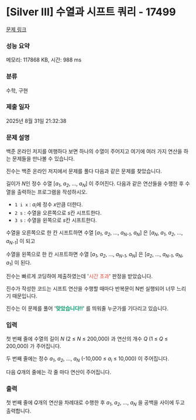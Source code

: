 # [Silver III] 수열과 시프트 쿼리 - 17499 

[문제 링크](https://www.acmicpc.net/problem/17499) 

### 성능 요약

메모리: 117868 KB, 시간: 988 ms

### 분류

수학, 구현

### 제출 일자

2025년 8월 31일 21:32:38

### 문제 설명

<p>백준 온라인 저지를 여행하다 보면 하나의 수열이 주어지고 여기에 여러 가지 연산을 하는 문제들을 만나볼 수 있습니다.</p>

<p>진수는 백준 온라인 저지에서 문제를 풀다 다음과 같은 문제를 찾았습니다.</p>

<p>길이가 <em>N</em>인 정수 수열 [<em>a<sub>1</sub></em>, <em>a<sub>2</sub></em>, ..., <em>a<sub>N</sub></em>] 이 주어진다. 다음과 같은 연산들을 수행한 후 수열을 출력하는 프로그램을 작성하시오.</p>

<ul>
	<li><code>1 i x</code> : <em>a<sub>i</sub></em>에 정수 <em>x</em>만큼 더한다.</li>
	<li><code>2 s</code> : 수열을 오른쪽으로 <em>s</em>칸 시프트한다.</li>
	<li><code>3 s</code> : 수열을 왼쪽으로 <em>s</em>칸 시프트한다.</li>
</ul>

<p>수열을 오른쪽으로 한 칸 시프트하면 수열 [<em>a<sub>1</sub></em>, <em>a<sub>2</sub></em>, …, <em>a<sub>N-1</sub></em>, <em>a<sub>N</sub></em>] 은 [<em>a<sub>N</sub></em>, <em>a<sub>1</sub></em>, <em>a<sub>2</sub></em>, …, <em>a<sub>N-1</sub></em>] 이 되고</p>

<p>수열을 왼쪽으로 한 칸 시프트하면 수열 [<em>a<sub>1</sub></em>, <em>a<sub>2</sub></em>, …, <em>a<sub>N-1</sub></em>, <em>a<sub>N</sub></em>] 은 [<em>a<sub>2</sub></em>, …, <em>a<sub>N-1</sub></em>, <em>a<sub>N</sub></em>, <em>a<sub>1</sub></em>] 이 된다.</p>

<p>진수는 빠르게 코딩하여 제출하였는데 '<span style="color:#e74c3c;">시간 초과</span>' 판정을 받았습니다.</p>

<p>진수가 작성한 코드는 시프트 연산을 수행할 때마다 반복문이 N번 실행되어 너무 느리기 때문입니다.</p>

<p>진수는 이 문제를 풀어 '<span style="color:#009F6B;"><strong>맞았습니다!!</strong></span>' 를 띄워줄 누군가를 기다리고 있습니다.</p>

### 입력 

 <p>첫 번째 줄에 수열의 길이 <em>N</em> (2 ≤ <em>N</em> ≤ 200,000) 과 연산의 개수 <em>Q</em> (1 ≤ <em>Q</em> ≤ 200,000) 가 주어집니다.</p>

<p>두 번째 줄에는 정수 <em>a<sub>1</sub></em>, <em>a<sub>2</sub></em>, ..., <em>a<sub>N</sub></em> (-10,000 ≤ <em>a<sub>i</sub></em> ≤ 10,000) 이 주어집니다.</p>

<p>다음 <em>Q</em>개의 줄에는 각 줄 마다 연산이 주어집니다. </p>

### 출력 

 <p>첫 번째 줄에 <em>Q</em>개의 연산을 차례대로 수행한 후 <em>a<sub>1</sub></em>, <em>a<sub>2</sub></em>, …, <em>a<sub>N</sub></em> 을 공백을 사이에 두고 출력합니다.</p>

